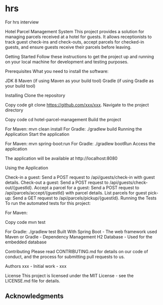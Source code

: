 # hrs
For hrs interview

Hotel Parcel Management System
This project provides a solution for managing parcels received at a hotel for guests. It allows receptionists to track guest check-ins and check-outs, accept parcels for checked-in guests, and ensure guests receive their parcels before leaving.

Getting Started
Follow these instructions to get the project up and running on your local machine for development and testing purposes.

Prerequisites
What you need to install the software:

JDK 8
Maven (if using Maven as your build tool)
Gradle (if using Gradle as your build tool)

Installing
Clone the repository


Copy code
git clone https://github.com/xxx/xxx.
Navigate to the project directory


Copy code
cd hotel-parcel-management
Build the project

For Maven:
mvn clean install
For Gradle:
./gradlew build
Running the Application
Start the application

For Maven:
mvn spring-boot:run
For Gradle:
./gradlew bootRun
Access the application

The application will be available at http://localhost:8080

Using the Application

Check-in a guest: Send a POST request to /api/guests/check-in with guest details.
Check-out a guest: Send a POST request to /api/guests/check-out/{guestId}.
Accept a parcel for a guest: Send a POST request to /api/parcels/accept/{guestId} with parcel details.
List parcels for guest pick-up: Send a GET request to /api/parcels/pickup/{guestId}.
Running the Tests
To run the automated tests for this project:

For Maven:

Copy code
mvn test

For Gradle:
./gradlew test
Built With
Spring Boot - The web framework used
Maven or Gradle - Dependency Management
H2 Database - Used for the embedded database

Contributing
Please read CONTRIBUTING.md for details on our code of conduct, and the process for submitting pull requests to us.

Authors
xxx - Initial work - xxx

License
This project is licensed under the MIT License - see the LICENSE.md file for details.

Acknowledgments
-- 


